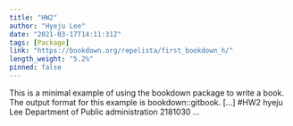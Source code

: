 ```yaml
---
title: "HW2"
author: "Hyeju Lee"
date: "2021-03-17T14:11:31Z"
tags: [Package]
link: "https://bookdown.org/repelista/first_bookdown_h/"
length_weight: "5.2%"
pinned: false
---
```


This is a minimal example of using the bookdown package to write a book. The output format for this example is bookdown::gitbook. [...] #HW2 hyeju Lee Department of Public administration 2181030  ...

